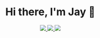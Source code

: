 
<h1 align="center">Hi there, I'm Jay 👋</h1>

<p align="center"> 
 <a href="https://twitter.com/Jafolayan_" alt="Jay's twitter">
   <img src="https://img.shields.io/badge/-@Jafolayan_-%231DA1F2?style=flat-square&logo=twitter&logoColor=ffffff" />
 </a>
 <a href="https://github.com/jafolayan1" alt="Jay's github">
   <img src="https://img.shields.io/badge/-@jafolayan1-%23181717?style=flat-square&logo=github" />
 </a>
 <a href="https://www.linkedin.com/in/joshua-afolayan-0b7083151/" alt="Jay's linkedin">
   <img src="https://img.shields.io/badge/-Jay-blue?style=flat-square&logo=Linkedin&logoColor=white&link=https://www.linkedin.com/in/iammukeshm" />
 </a>
</p>

<!--
**Jafolayan1/jafolayan1** is a ✨ _special_ ✨ repository because its `README.md` (this file) appears on your GitHub profile.

Here are some ideas to get you started:

- 🔭 I’m currently working on ...
- 🌱 I’m currently learning ...
- 👯 I’m looking to collaborate on ...
- 🤔 I’m looking for help with ...
- 💬 Ask me about ...
- 📫 How to reach me: ...
- 😄 Pronouns: ...
- ⚡ Fun fact: ...
-->
